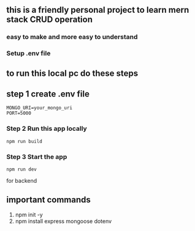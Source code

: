 
## this is a friendly personal project to learn mern stack CRUD operation
### easy to make and more easy to understand  
### Setup .env file
## to run this local pc do these steps 
## step 1 create .env file 
```shell
MONGO_URI=your_mongo_uri
PORT=5000
```

### Step 2 Run this app locally

```shell
npm run build
```

### Step 3 Start the app

```shell
npm run dev
```

for backend 
## important commands 
1. npm init -y
2. npm install express mongoose dotenv